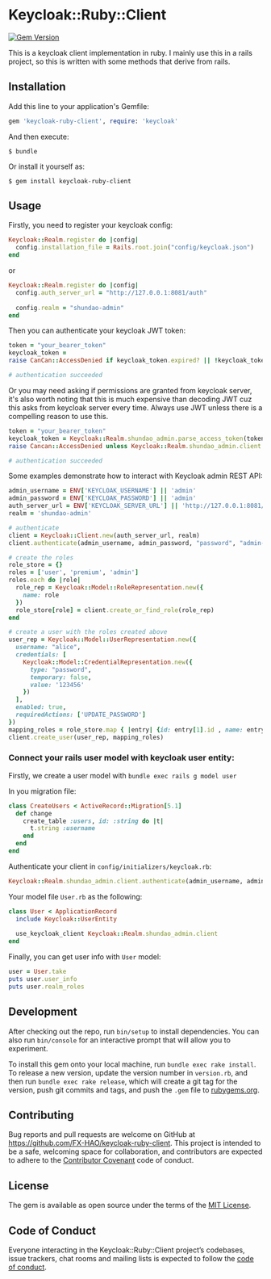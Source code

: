 # Keycloak::Ruby::Client

[![Gem Version](https://badge.fury.io/rb/keycloak-ruby-client.svg)](https://badge.fury.io/rb/keycloak-ruby-client)

This is a keycloak client implementation in ruby. I mainly use this in a rails project, so this is 
written with some methods that derive from rails.

## Installation

Add this line to your application's Gemfile:

```ruby
gem 'keycloak-ruby-client', require: 'keycloak'
```

And then execute:

    $ bundle

Or install it yourself as:

    $ gem install keycloak-ruby-client

## Usage

Firstly, you need to register your keycloak config:

```ruby
Keycloak::Realm.register do |config|
  config.installation_file = Rails.root.join("config/keycloak.json")
end
```

or 

```ruby
Keycloak::Realm.register do |config|
  config.auth_server_url = "http://127.0.0.1:8081/auth"
  
  config.realm = "shundao-admin"
end
```

Then you can authenticate your keycloak JWT token:

```ruby
token = "your_bearer_token"
keycloak_token =                                                                                                                                                                                                                                                                                                                                                                                                                                                                                                                                                                                                                                                                                                                                                                                                                                                                                                                                                                                                                                                                                                                                                                                                                                                                                                                                                                                                                                                                                                                                                                                                                           .parse_access_token(token) # an instance of Keycloak::AccessToken
raise CanCan::AccessDenied if keycloak_token.expired? || !keycloak_token.has_role?("admin")

# authentication succeeded 
```

Or you may need asking if permissions are granted from keycloak server, it's also worth noting that 
this is much expensive than decoding JWT cuz this asks from keycloak server every time. 
Always use JWT unless there is a compelling reason to use this.

```ruby
token = "your_bearer_token"
keycloak_token = Keycloak::Realm.shundao_admin.parse_access_token(token)
raise Cancan::AccessDenied unless Keycloak::Realm.shundao_admin.client.granted_by_server("Admin Resources#view", keycloak_token)

# authentication succeeded
```

Some examples demonstrate how to interact with Keycloak admin REST API:

```ruby
admin_username = ENV['KEYCLOAK_USERNAME'] || 'admin'
admin_password = ENV['KEYCLOAK_PASSWORD'] || 'admin'
auth_server_url = ENV['KEYCLOAK_SERVER_URL'] || 'http://127.0.0.1:8081/auth'
realm = 'shundao-admin'

# authenticate
client = Keycloak::Client.new(auth_server_url, realm)
client.authenticate(admin_username, admin_password, "password", "admin-cli", "master")

# create the roles
role_store = {}
roles = ['user', 'premium', 'admin']
roles.each do |role|
  role_rep = Keycloak::Model::RoleRepresentation.new({
    name: role
  })
  role_store[role] = client.create_or_find_role(role_rep)
end

# create a user with the roles created above
user_rep = Keycloak::Model::UserRepresentation.new({
  username: "alice",
  credentials: [
    Keycloak::Model::CredentialRepresentation.new({
      type: "password",
      temporary: false,
      value: '123456'
    })
  ],
  enabled: true,
  requiredActions: ['UPDATE_PASSWORD']
})
mapping_roles = role_store.map { |entry| {id: entry[1].id , name: entry[1].name} }
client.create_user(user_rep, mapping_roles)
```

### Connect your rails user model with keycloak user entity:

Firstly, we create a user model with `bundle exec rails g model user`

In you migration file:
```Ruby
class CreateUsers < ActiveRecord::Migration[5.1]
  def change
    create_table :users, id: :string do |t|
      t.string :username
    end
  end
end
```

Authenticate your client in `config/initializers/keycloak.rb`:

```ruby
Keycloak::Realm.shundao_admin.client.authenticate(admin_username, admin_password, "password", "admin-cli", "master", auto: true)
```

Your model file `User.rb` as the following:

```ruby
class User < ApplicationRecord
  include Keycloak::UserEntity
  
  use_keycloak_client Keycloak::Realm.shundao_admin.client
end
```

Finally, you can get user info with `User` model:

```ruby
user = User.take
puts user.user_info
puts user.realm_roles
```

## Development

After checking out the repo, run `bin/setup` to install dependencies. You can also run `bin/console` for an interactive prompt that will allow you to experiment.

To install this gem onto your local machine, run `bundle exec rake install`. To release a new version, update the version number in `version.rb`, and then run `bundle exec rake release`, which will create a git tag for the version, push git commits and tags, and push the `.gem` file to [rubygems.org](https://rubygems.org).

## Contributing

Bug reports and pull requests are welcome on GitHub at https://github.com/FX-HAO/keycloak-ruby-client. This project is intended to be a safe, welcoming space for collaboration, and contributors are expected to adhere to the [Contributor Covenant](http://contributor-covenant.org) code of conduct.

## License

The gem is available as open source under the terms of the [MIT License](https://opensource.org/licenses/MIT).

## Code of Conduct

Everyone interacting in the Keycloak::Ruby::Client project’s codebases, issue trackers, chat rooms and mailing lists is expected to follow the [code of conduct](https://github.com/FX-HAO/keycloak-ruby-client/blob/master/CODE_OF_CONDUCT.md).
